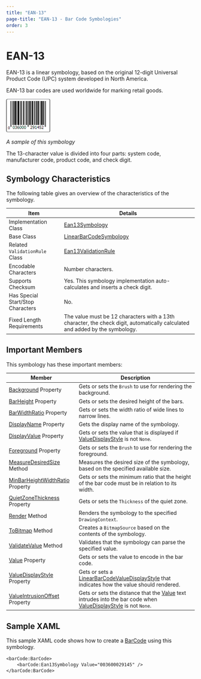 ```yaml
---
title: "EAN-13"
page-title: "EAN-13 - Bar Code Symbologies"
order: 3
---
```

# EAN-13

EAN-13 is a linear symbology, based on the original 12-digit Universal Product Code (UPC) system developed in North America.

EAN-13 bar codes are used worldwide for marking retail goods.

![Screenshot](../images/symbology-ean13.gif)

*A sample of this symbology*

The 13-character value is divided into four parts: system code, manufacturer code, product code, and check digit.

## Symbology Characteristics

The following table gives an overview of the characteristics of the symbology.

| Item | Details |
|-----|-----|
| Implementation Class | [Ean13Symbology](xref:@ActiproUIRoot.Controls.BarCode.Ean13Symbology) |
| Base Class | [LinearBarCodeSymbology](xref:@ActiproUIRoot.Controls.BarCode.LinearBarCodeSymbology) |
| Related `ValidationRule` Class | [Ean13ValidationRule](xref:@ActiproUIRoot.Controls.BarCode.ValidationRules.Ean13ValidationRule) |
| Encodable Characters | Number characters. |
| Supports Checksum | Yes.  This symbology implementation auto-calculates and inserts a check digit. |
| Has Special Start/Stop Characters | No. |
| Fixed Length Requirements | The value must be 12 characters with a 13th character, the check digit, automatically calculated and added by the symbology. |

## Important Members

This symbology has these important members:

| Member | Description |
|-----|-----|
| [Background](xref:@ActiproUIRoot.Controls.BarCode.BarCodeSymbology.Background) Property | Gets or sets the `Brush` to use for rendering the background. |
| [BarHeight](xref:@ActiproUIRoot.Controls.BarCode.LinearBarCodeSymbology.BarHeight) Property | Gets or sets the desired height of the bars. |
| [BarWidthRatio](xref:@ActiproUIRoot.Controls.BarCode.LinearBarCodeSymbology.BarWidthRatio) Property | Gets or sets the width ratio of wide lines to narrow lines. |
| [DisplayName](xref:@ActiproUIRoot.Controls.BarCode.BarCodeSymbology.DisplayName) Property | Gets the display name of the symbology. |
| [DisplayValue](xref:@ActiproUIRoot.Controls.BarCode.LinearBarCodeSymbology.DisplayValue) Property | Gets or sets the value that is displayed if [ValueDisplayStyle](xref:@ActiproUIRoot.Controls.BarCode.LinearBarCodeSymbology.ValueDisplayStyle) is not `None`. |
| [Foreground](xref:@ActiproUIRoot.Controls.BarCode.BarCodeSymbology.Foreground) Property | Gets or sets the `Brush` to use for rendering the foreground. |
| [MeasureDesiredSize](xref:@ActiproUIRoot.Controls.BarCode.BarCodeSymbology.MeasureDesiredSize*) Method | Measures the desired size of the symbology, based on the specified available size. |
| [MinBarHeightWidthRatio](xref:@ActiproUIRoot.Controls.BarCode.LinearBarCodeSymbology.MinBarHeightWidthRatio) Property | Gets or sets the minimum ratio that the height of the bar code must be in relation to its width. |
| [QuietZoneThickness](xref:@ActiproUIRoot.Controls.BarCode.LinearBarCodeSymbology.QuietZoneThickness) Property | Gets or sets the `Thickness` of the quiet zone. |
| [Render](xref:@ActiproUIRoot.Controls.BarCode.BarCodeSymbology.Render*) Method | Renders the symbology to the specified `DrawingContext`. |
| [ToBitmap](xref:@ActiproUIRoot.Controls.BarCode.BarCodeSymbology.ToBitmap*) Method | Creates a `BitmapSource` based on the contents of the symbology. |
| [ValidateValue](xref:@ActiproUIRoot.Controls.BarCode.BarCodeSymbology.ValidateValue*) Method | Validates that the symbology can parse the specified value. |
| [Value](xref:@ActiproUIRoot.Controls.BarCode.BarCodeSymbology.Value) Property | Gets or sets the value to encode in the bar code. |
| [ValueDisplayStyle](xref:@ActiproUIRoot.Controls.BarCode.LinearBarCodeSymbology.ValueDisplayStyle) Property | Gets or sets a [LinearBarCodeValueDisplayStyle](xref:@ActiproUIRoot.Controls.BarCode.LinearBarCodeValueDisplayStyle) that indicates how the value should rendered. |
| [ValueIntrusionOffset](xref:@ActiproUIRoot.Controls.BarCode.LinearBarCodeSymbology.ValueIntrusionOffset) Property | Gets or sets the distance that the [Value](xref:@ActiproUIRoot.Controls.BarCode.BarCodeSymbology.Value) text intrudes into the bar code when [ValueDisplayStyle](xref:@ActiproUIRoot.Controls.BarCode.LinearBarCodeSymbology.ValueDisplayStyle) is not `None`. |

## Sample XAML

This sample XAML code shows how to create a [BarCode](xref:@ActiproUIRoot.Controls.BarCode.BarCode) using this symbology.

```xaml
<barCode:BarCode>
	<barCode:Ean13Symbology Value="003600029145" />
</barCode:BarCode>
```
